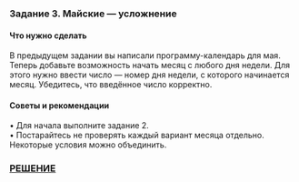 ### Задание 3. Майские — усложнение

#### Что нужно сделать
В предыдущем задании вы написали программу-календарь для мая. Теперь добавьте возможность начать месяц с любого дня недели.
Для этого нужно ввести число — номер дня недели, с которого начинается месяц. Убедитесь, что введённое число корректно.

#### Советы и рекомендации
• Для начала выполните задание 2.  
• Постарайтесь не проверять каждый вариант месяца отдельно. Некоторые условия можно объединить.  

### [РЕШЕНИЕ](https://replit.com/@pavvell/h0mew0rkCppBasics-of-programminglesson5exercise3#main.cpp)
